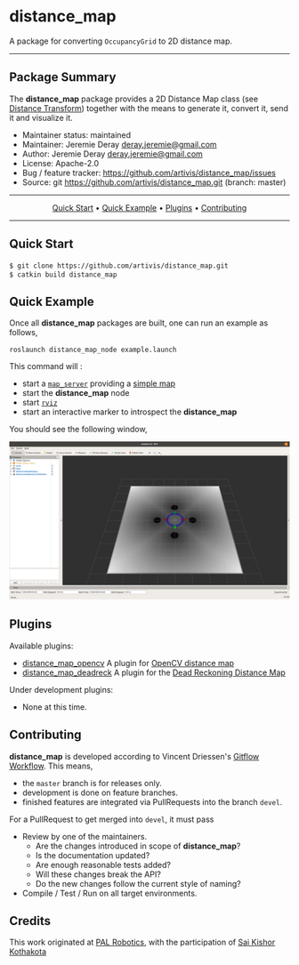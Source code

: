 # distance_map

A package for converting `OccupancyGrid` to 2D distance map.

---

## Package Summary
The **distance_map** package provides a 2D Distance Map class
(see [Distance Transform](https://en.wikipedia.org/wiki/Distance_transform))
together with the means to generate it, convert it, send it and visualize it.

-   Maintainer status: maintained
-   Maintainer: Jeremie Deray <deray.jeremie@gmail.com>
-   Author: Jeremie Deray <deray.jeremie@gmail.com>
-   License: Apache-2.0
-   Bug / feature tracker: <https://github.com/artivis/distance_map/issues>
-   Source: git <https://github.com/artivis/distance_map.git> (branch: master)

<!-- [![Build Status](https://travis-ci.org/artivis/distance_map.svg?branch=master)](https://travis-ci.org/artivis/distance_map) -->
---
<!-- ## Build Summary
| Indigo            | Jade              | Kinetic            | Lunar              |
|-------------------|-------------------|--------------------|--------------------|
| [![Indigo][1]][5] | [![Jade][2]][5]   | [![kinetic][3]][5] | [![lunar][4]][5]   |

[1]: https://travis-matrix-badges.herokuapp.com/repos/artivis/distance_map/branches/master/1
[2]: https://travis-matrix-badges.herokuapp.com/repos/artivis/distance_map/branches/master/4
[3]: https://travis-matrix-badges.herokuapp.com/repos/artivis/distance_map/branches/master/7
[4]: https://travis-matrix-badges.herokuapp.com/repos/artivis/distance_map/branches/master/10
[5]: https://travis-ci.org/artivis/distance_map

--- -->

<p align="center">
  <a href="#quick-start">Quick Start</a> •
  <a href="#quick-example">Quick Example</a> •
  <a href="#plugins">Plugins</a> •
  <a href="#contributing">Contributing</a>
</p>

---

## Quick Start

<!--
### Installation

#### Binaries
```terminal
$ apt-get install manif
```
-->
<!--#### From source-->

```terminal
$ git clone https://github.com/artivis/distance_map.git
$ catkin build distance_map
```

## Quick Example
Once all **distance_map** packages are built, one can run an example as follows,

```terminal
roslaunch distance_map_node example.launch
```

This command will :
-   start a [`map_server`](http://wiki.ros.org/map_server) providing a [simple map](distance_map_node/example/map/example.png)
-   start the **distance_map** node
-   start [`rviz`](http://wiki.ros.org/rviz)
-   start an interactive marker to introspect the **distance_map**

You should see the following window,

![alt text](distance_map_node/example/screen/example.png "ditance_map example")

## Plugins
Available plugins:

-   [distance_map_opencv](https://github.com/artivis/distance_map/tree/master/distance_map_opencv) A plugin for [OpenCV distance map](https://docs.opencv.org/3.3.0/d7/d1b/group__imgproc__misc.html#ga8a0b7fdfcb7a13dde018988ba3a43042)
-   [distance_map_deadreck](https://github.com/artivis/distance_map/tree/master/distance_map_deadreck) A plugin for the [Dead Reckoning Distance Map](http://perso.ensta-paristech.fr/~manzaner/Download/IAD/Grevera_04.pdf)

Under development plugins:

-   None at this time.

<!-- ## Notes
-   This package is still under heavy developement thus the API is **not** completely stable yet.
-   For ROS distro pre-Kinetic, to properly visualize the `nav_msgs/Odometry` message published by the node with `Rviz` (that is, with its covariance), it is recommended to use the [rviz_plugin_covariance](https://github.com/laas/rviz_plugin_covariance) (E.g. [wiki Screenshot](https://github.com/artivis/distance_map/wiki/Screenshot)). -->

## Contributing

**distance_map** is developed according to Vincent Driessen's
[Gitflow Workflow](http://nvie.com/posts/a-successful-git-branching-model/).
This means,
-   the `master` branch is for releases only.
-   development is done on feature branches.
-   finished features are integrated via PullRequests into the branch `devel`.

For a PullRequest to get merged into `devel`, it must pass
-   Review by one of the maintainers.
    +   Are the changes introduced in scope of **distance_map**?
    +   Is the documentation updated?
    +   Are enough reasonable tests added?
    +   Will these changes break the API?
    +   Do the new changes follow the current style of naming?
-   Compile / Test / Run on all target environments.


## Credits

This work originated at [PAL Robotics](http://pal-robotics.com/en/home/), with
the participation of [Sai Kishor Kothakota](sai.kishor@pal-robotics.com)
